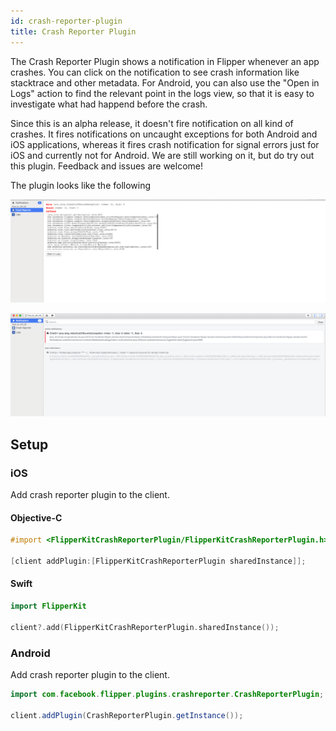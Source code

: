 ```yaml
---
id: crash-reporter-plugin
title: Crash Reporter Plugin
---
```


The Crash Reporter Plugin shows a notification in Flipper whenever an app crashes. You can click on the notification to see crash information like stacktrace and other metadata. For Android, you can also use the "Open in Logs" action to find the relevant point in the logs view, so that it is easy to investigate what had happend before the crash.

Since this is an alpha release, it doesn't fire notification on all kind of crashes. It fires notifications on uncaught exceptions for both Android and iOS applications, whereas it fires crash notification for signal errors just for iOS and currently not for Android. We are still working on it, but do try out this plugin. Feedback and issues are welcome!

The plugin looks like the following

![UI](/docs/assets/crashreporterplugin.png)

![Notification](/docs/assets/crashreporterpluginnotification.png)

## Setup

### iOS

Add crash reporter plugin to the client.

#### Objective-C

```objectivec
#import <FlipperKitCrashReporterPlugin/FlipperKitCrashReporterPlugin.h>

[client addPlugin:[FlipperKitCrashReporterPlugin sharedInstance]];

```

#### Swift

```swift
import FlipperKit

client?.add(FlipperKitCrashReporterPlugin.sharedInstance());

```

### Android

Add crash reporter plugin to the client.

```java
import com.facebook.flipper.plugins.crashreporter.CrashReporterPlugin;

client.addPlugin(CrashReporterPlugin.getInstance());

```

